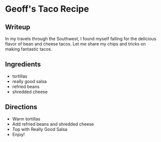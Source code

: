 # Geoff's Taco Recipe

## Writeup
In my travels through the Southwest, I found myself falling for the delicious flavor of bean and cheese tacos. Let me share my chips and tricks on making fantastic tacos.


## Ingredients
- tortillas
- really good salsa
- refried beans
- shredded cheese

## Directions
- Warm tortillas
- Add refried beans and shredded cheese
- Top with Really Good Salsa
- Enjoy!

